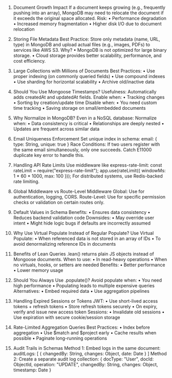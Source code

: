 1. Document Growth Impact
If a document keeps growing (e.g., frequently pushing into an array), MongoDB may need to relocate the document if it exceeds the original space allocated.
Risk:
    • Performance degradation
    • Increased memory fragmentation
    • Higher disk I/O due to document relocation

2. Storing File Metadata
Best Practice: Store only metadata (name, URL, type) in MongoDB and upload actual files (e.g., images, PDFs) to services like AWS S3.
Why?
    • MongoDB is not optimized for large binary storage.
    • Cloud storage provides better scalability, performance, and cost efficiency.

3. Large Collections with Millions of Documents
Best Practices:
    • Use proper indexing (on commonly queried fields)
    • Use compound indexes
    • Use sharding for horizontal scalability
    • Archive old/inactive data

4. Should You Use Mongoose Timestamps?
Usefulness: Automatically adds createdAt and updatedAt fields.
Enable when:
    • Tracking changes
    • Sorting by creation/update time
Disable when:
    • You need custom time tracking
    • Saving storage on small/embedded documents

5. Why Normalize in MongoDB?
Even in a NoSQL database:
Normalize when:
    • Data consistency is critical
    • Relationships are deeply nested
    • Updates are frequent across similar data

6. Email Uniqueness Enforcement
Set unique index in schema:
email: { type: String, unique: true }
Race Conditions: If two users register with the same email simultaneously, only one succeeds. Catch E11000 duplicate key error to handle this.

7. Handling API Rate Limits
Use middleware like express-rate-limit:
const rateLimit = require("express-rate-limit");
app.use(rateLimit({ windowMs: 1 * 60 * 1000, max: 100 }));
For distributed systems, use Redis-backed rate limiting.

8. Global Middleware vs Route-Level Middleware
Global: Use for authentication, logging, CORS.
Route-Level: Use for specific permission checks or validation on certain routes only.

9. Default Values in Schema
Benefits:
    • Ensures data consistency
    • Reduces backend validation code
Downsides:
    • May override user intent
    • Might hide logic bugs if defaults are incorrectly assumed

10. Why Use Virtual Populate Instead of Regular Populate?
Use Virtual Populate:
    • When referenced data is not stored in an array of IDs
    • To avoid denormalizing reference IDs in documents

11. Benefits of Lean Queries
.lean() returns plain JS objects instead of Mongoose documents.
When to use:
    • In read-heavy operations
    • When no virtuals, hooks, or setters are needed
Benefits:
    • Better performance
    • Lower memory usage

12. Should You Always Use .populate()?
Avoid populate when:
    • You need high performance
    • Populating leads to multiple expensive queries
Alternatives:
    • Embed required data
    • Use aggregation pipelines

13. Handling Expired Sessions or Tokens
JWT:
    • Use short-lived access tokens + refresh tokens
    • Store refresh tokens securely
    • On expiry, verify and issue new access token
Sessions:
    • Invalidate old sessions
    • Use expiration with secure cookie/session storage

14. Rate-Limited Aggregation Queries
Best Practices:
    • Index before aggregation
    • Use $match and $project early
    • Cache results when possible
    • Paginate long-running operations

15. Audit Trails in Schemas
Method 1: Embed logs in the same document:
auditLogs: [
  { changedBy: String, changes: Object, date: Date }
]
Method 2: Create a separate audit log collection:
{
  docType: "User",
  docId: ObjectId,
  operation: "UPDATE",
  changedBy: String,
  changes: Object,
  timestamp: Date
}
